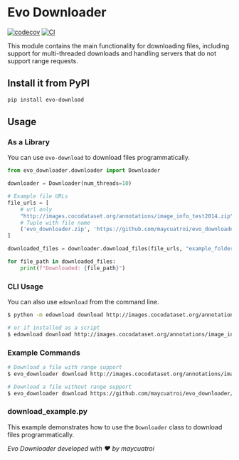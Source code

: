 # Evo Downloader

[![codecov](https://codecov.io/gh/maycuatroi/evo_downloader/branch/main/graph/badge.svg?token=evo_downloader_token_here)](https://codecov.io/gh/maycuatroi/evo_downloader)
[![CI](https://github.com/maycuatroi/evo_downloader/actions/workflows/main.yml/badge.svg)](https://github.com/maycuatroi/evo_downloader/actions/workflows/main.yml)

This module contains the main functionality for downloading files, including support for multi-threaded downloads and handling servers that do not support range requests.

## Install it from PyPI

```bash
pip install evo-download
```

## Usage

### As a Library

You can use `evo-download` to download files programmatically.

```python
from evo_downloader.downloader import Downloader

downloader = Downloader(num_threads=10)

# Example file URLs
file_urls = [
    # url only
    "http://images.cocodataset.org/annotations/image_info_test2014.zip",
    # Tuple with file name
    ('evo_downloader.zip', 'https://github.com/maycuatroi/evo_downloader/archive/refs/heads/main.zip')
]

downloaded_files = downloader.download_files(file_urls, "example_folder")

for file_path in downloaded_files:
    print(f"Downloaded: {file_path}")
```

### CLI Usage

You can also use `edownload` from the command line.

```bash
$ python -m edownload download http://images.cocodataset.org/annotations/image_info_test2014.zip --folder example_folder --num-threads 10

# or if installed as a script
$ edownload download http://images.cocodataset.org/annotations/image_info_test2014.zip --folder example_folder --num-threads 10
```

### Example Commands

```bash
# Download a file with range support
$ evo_downloader download http://images.cocodataset.org/annotations/image_info_test2014.zip --folder example_folder --num-threads 10

# Download a file without range support
$ evo_downloader download https://github.com/maycuatroi/evo_downloader/archive/refs/heads/main.zip --folder example_folder --num-threads 10
```

### download_example.py

This example demonstrates how to use the `Downloader` class to download files programmatically.



_Evo Downloader developed with ❤️ by maycuatroi_
